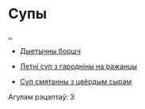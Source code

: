 # Супы #


 [..](..)

  - [Дыетычны боршч](Супы/%D0%94%D1%8B%D0%B5%D1%82%D1%8B%D1%87%D0%BD%D1%8B%20%D0%B1%D0%BE%D1%80%D1%88%D1%87.recipe.md)

  - [Летні суп з гародніны на ражанцы](Супы/%D0%BB%D0%B5%D1%82%D0%BD%D1%96%20%D1%81%D1%83%D0%BF%20%D0%B7%20%D0%B3%D0%B0%D1%80%D0%BE%D0%B4%D0%BD%D1%96%D0%BD%D1%8B%20%D0%BD%D0%B0%20%D1%80%D0%B0%D0%B6%D0%B0%D0%BD%D1%86%D1%8B.recipe.md)

  - [Суп смятанны з цвёрдым сырам](Супы/%D1%81%D1%83%D0%BF%20%D1%81%D0%BC%D1%8F%D1%82%D0%B0%D0%BD%D0%BD%D1%8B%20%D0%B7%20%D1%86%D0%B2%D1%91%D1%80%D0%B4%D1%8B%D0%BC%20%D1%81%D1%8B%D1%80%D0%B0%D0%BC.recipe.md)


 Агулам рэцэптаў: 3


